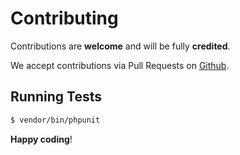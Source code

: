 # Contributing

Contributions are **welcome** and will be fully **credited**.

We accept contributions via Pull Requests on [Github](https://github.com/memran/marwa-php).

## Running Tests

``` bash
$ vendor/bin/phpunit
```


**Happy coding**!